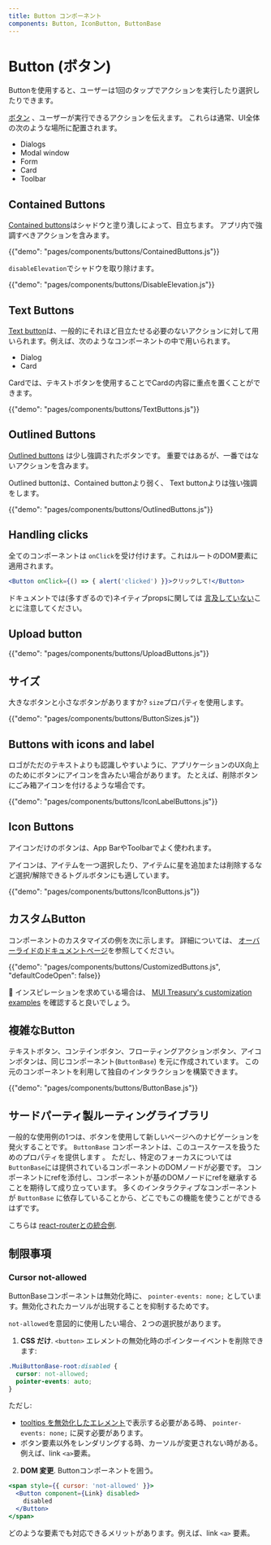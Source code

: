 ```yaml
---
title: Button コンポーネント
components: Button, IconButton, ButtonBase
---
```


# Button (ボタン)

<p class="description">Buttonを使用すると、ユーザーは1回のタップでアクションを実行したり選択したりできます。</p>

[ボタン](https://material.io/design/components/buttons.html) 、ユーザーが実行できるアクションを伝えます。 これらは通常、UI全体の次のような場所に配置されます。

- Dialogs
- Modal window
- Form
- Card
- Toolbar

## Contained Buttons

[Contained buttons](https://material.io/design/components/buttons.html#contained-button)はシャドウと塗り潰しによって、目立ちます。 アプリ内で強調すべきアクションを含みます。

{{"demo": "pages/components/buttons/ContainedButtons.js"}}

`disableElevation`でシャドウを取り除けます。

{{"demo": "pages/components/buttons/DisableElevation.js"}}

## Text Buttons

[Text button](https://material.io/design/components/buttons.html#text-button)は、一般的にそれほど目立たせる必要のないアクションに対して用いられます。例えば、次のようなコンポーネントの中で用いられます。

- Dialog
- Card

Cardでは、テキストボタンを使用することでCardの内容に重点を置くことができます。

{{"demo": "pages/components/buttons/TextButtons.js"}}

## Outlined Buttons

[Outlined buttons](https://material.io/design/components/buttons.html#outlined-button) は少し強調されたボタンです。 重要ではあるが、一番ではないアクションを含みます。

Outlined buttonは、Contained buttonより弱く、 Text buttonよりは強い強調をします。

{{"demo": "pages/components/buttons/OutlinedButtons.js"}}

## Handling clicks

全てのコンポーネントは `onClick`を受け付けます。これはルートのDOM要素に適用されます。

```jsx
<Button onClick={() => { alert('clicked') }}>クリックして!</Button>

```

ドキュメントでは(多すぎるので)ネイティブpropsに関しては [言及していない](/guides/api/#native-properties)ことに注意してください。

## Upload button

{{"demo": "pages/components/buttons/UploadButtons.js"}}

## サイズ

大きなボタンと小さなボタンがありますか? `size`プロパティを使用します。

{{"demo": "pages/components/buttons/ButtonSizes.js"}}

## Buttons with icons and label

ロゴがただのテキストよりも認識しやすいように、アプリケーションのUX向上のためにボタンにアイコンを含みたい場合があります。 たとえば、削除ボタンにごみ箱アイコンを付けるような場合です。

{{"demo": "pages/components/buttons/IconLabelButtons.js"}}

## Icon Buttons

アイコンだけのボタンは、App BarやToolbarでよく使われます。

アイコンは、アイテムを一つ選択したり、アイテムに星を追加または削除するなど選択/解除できるトグルボタンにも適しています。

{{"demo": "pages/components/buttons/IconButtons.js"}}

## カスタムButton

コンポーネントのカスタマイズの例を次に示します。 詳細については、 [オーバーライドのドキュメントページ](/customization/components/)を参照してください。

{{"demo": "pages/components/buttons/CustomizedButtons.js", "defaultCodeOpen": false}}

🎨 インスピレーションを求めている場合は、 [MUI Treasury's customization examples](https://mui-treasury.com/styles/button) を確認すると良いでしょう。

## 複雑なButton

テキストボタン、コンテインボタン、フローティングアクションボタン、アイコンボタンは、同じコンポーネント(`ButtonBase`) を元に作成されています。 この元のコンポーネントを利用して独自のインタラクションを構築できます。

{{"demo": "pages/components/buttons/ButtonBase.js"}}

## サードパーティ製ルーティングライブラリ

一般的な使用例の1つは、ボタンを使用して新しいページへのナビゲーションを発火することです。 `ButtonBase` コンポーネントは、このユースケースを扱うためのプロパティを提供します 。 ただし、特定のフォーカスについては` ButtonBase `には提供されているコンポーネントのDOMノードが必要です。 コンポーネントにrefを添付し、コンポーネントが基のDOMノードにrefを継承することを期待して成り立っています。 多くのインタラクティブなコンポーネントが `ButtonBase` に依存していることから、どこでもこの機能を使うことができるはずです。

こちらは [react-routerとの統合例](/guides/composition/#button).

## 制限事項

### Cursor not-allowed

ButtonBaseコンポーネントは無効化時に、 `pointer-events: none;` としています。無効化されたカーソルが出現することを抑制するためです。

`not-allowed`を意図的に使用したい場合、２つの選択肢があります。 

1. **CSS だけ**. `<button>` エレメントの無効化時のポインターイベントを削除できます:

  ```css
  .MuiButtonBase-root:disabled {
    cursor: not-allowed;
    pointer-events: auto;
  }
  ```

ただし:

- [tooltips を無効化したエレメント](/components/tooltips/#disabled-elements)で表示する必要がある時、 `pointer-events: none;` に戻す必要があります。 
- ボタン要素以外をレンダリングする時、カーソルが変更されない時がある。例えば、link `<a>`要素。

2. **DOM 変更**. Buttonコンポーネントを囲う。

  ```jsx
  <span style={{ cursor: 'not-allowed' }}>
    <Button component={Link} disabled>
      disabled
    </Button>
  </span>
  ```

どのような要素でも対応できるメリットがあります。例えば、link `<a>` 要素。